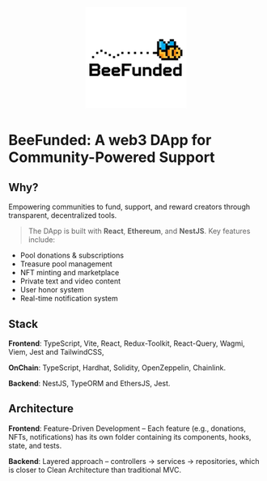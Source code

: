 <h1 align="center">
<img src="docs/beefunded-logo-buzz.png" width="200">
</h1>

# BeeFunded: A web3 DApp for Community-Powered Support

## Why?
Empowering communities to fund, support, and reward creators through transparent, decentralized tools.

> The DApp is built with **React**, **Ethereum**, and **NestJS**. Key features include:

- Pool donations & subscriptions
- Treasure pool management
- NFT minting and marketplace
- Private text and video content
- User honor system
- Real-time notification system


## Stack

**Frontend**: TypeScript, Vite, React, Redux-Toolkit, React-Query, Wagmi, Viem, Jest and TailwindCSS,

**OnChain**: TypeScript, Hardhat, Solidity, OpenZeppelin, Chainlink.  

**Backend**: NestJS, TypeORM and EthersJS, Jest.

## Architecture

**Frontend**: Feature-Driven Development – Each feature (e.g., donations, NFTs, notifications) has its own folder containing its components, hooks, state, and tests.

**Backend**: Layered approach – controllers → services → repositories, which is closer to Clean Architecture than traditional MVC. 
